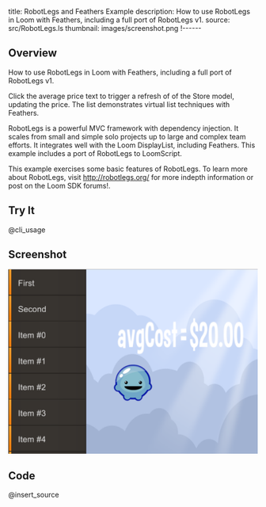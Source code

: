 title: RobotLegs and Feathers Example
description: How to use RobotLegs in Loom with Feathers, including a full port of RobotLegs v1.
source: src/RobotLegs.ls
thumbnail: images/screenshot.png
!------

## Overview
How to use RobotLegs in Loom with Feathers, including a full port of RobotLegs v1.

Click the average price text to trigger a refresh of of the Store model, updating the price. The list demonstrates virtual list techniques with Feathers.

RobotLegs is a powerful MVC framework with dependency injection. It scales from small and simple solo projects up to large and complex team efforts. It integrates well with the Loom DisplayList, including Feathers. This example includes a port of RobotLegs to LoomScript.

This example exercises some basic features of RobotLegs. To learn more about RobotLegs, visit http://robotlegs.org/ for more indepth information or post on the Loom SDK forums!.

## Try It
@cli_usage

## Screenshot
![RobotLegs Screenshot](images/screenshot.png)

## Code
@insert_source
